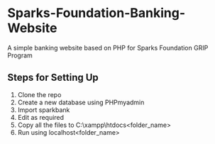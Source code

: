 # Sparks-Foundation-Banking-Website
A simple banking website based on PHP for Sparks Foundation GRIP Program

## Steps for Setting Up
1. Clone the repo
2. Create a new database using PHPmyadmin
3. Import sparkbank
4. Edit as required
5. Copy all the files to C:\xampp\htdocs\<folder_name>
6. Run using localhost\<folder_name>
